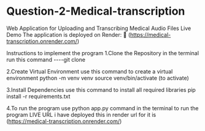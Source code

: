 # Question-2-Medical-transcription


Web Application for Uploading and Transcribing Medical Audio Files
Live Demo
The application is deployed on Render:
🔗 (https://medical-transcription.onrender.com/)

Instructions to implement the program 1.Clone the Repository in the terminal run this command ----git clone

2.Create Virtual Environment use this command to create a virtual environment python -m venv venv source venv/bin/activate (to activate)

3.Install Dependencies use this command to install all required libraries pip install -r requirements.txt

4.To run the program use python app.py command in the terminal to run the program LIVE URL i have deployed this in render url for it is 
(https://medical-transcription.onrender.com/)
